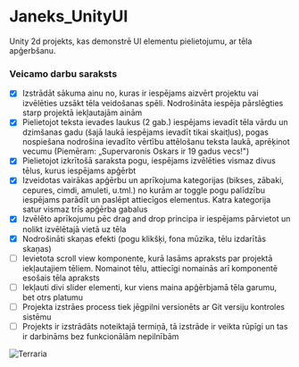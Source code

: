 # Janeks_UnityUI
Unity 2d projekts, kas demonstrē UI elementu pielietojumu, ar tēla apģerbšanu.
### Veicamo darbu saraksts
- [x] Izstrādāt sākuma ainu no, kuras ir iespējams aizvērt projektu vai izvēlēties uzsākt tēla veidošanas
spēli. Nodrošināta iespēja pārslēgties starp projektā iekļautajām ainām 
- [x] Pielietojot teksta ievades laukus (2 gab.) iespējams ievadīt tēla vārdu un dzimšanas gadu (šajā
laukā iespējams ievadīt tikai skaitļus), pogas nospiešana nodrošina ievadīto vērtību attēlošanu
teksta laukā, aprēķinot vecumu (Piemēram: „Supervaronis Oskars ir 19 gadus vecs!") 
- [x] Pielietojot izkrītošā saraksta pogu, iespējams izvēlēties vismaz divus tēlus, kurus iespējams
apģērbt
- [x] Izveidotas vairākas apģērbu un aprīkojuma kategorijas (bikses, zābaki, cepures, cimdi, amuleti,
u.tml.) no kurām ar toggle pogu palīdzību iespējams parādīt un paslēpt attiecīgos elementus.
Katra kategorija satur vismaz trīs apģērba gabalus 
- [x] Izvēlēto aprīkojumu pēc drag and drop principa ir iespējams pārvietot un nolikt izvēlētajā vietā uz
tēla 
- [x] Nodrošināti skaņas efekti (pogu klikšķi, fona mūzika, tēlu izdarītās skaņas) 
- [ ] Ievietota scroll view komponente, kurā lasāms apraksts par projektā iekļautajiem tēliem.
Nomainot tēlu, attiecīgi nomainās arī komponentē esošais tēla apraksts 
- [ ] Iekļauti divi slider elementi, kur viens maina apģērbjamā tēla garumu, bet otrs platumu 
- [ ] Projekta izstrāes process tiek jēgpilni versionēts ar Git versiju kontroles sistēmu 
- [ ] Projekts ir izstrādāts noteiktajā termiņā, tā izstrāde ir veikta rūpīgi un tas ir darbināms bez
funkcionālām nepilnībām

![Terraria](https://static.wikia.nocookie.net/vsbattles/images/c/c3/Theguide.png/revision/latest/scale-to-width-down/300?cb=20171020150353)
